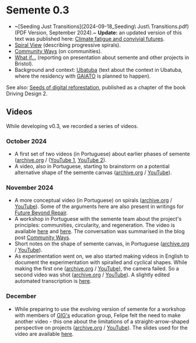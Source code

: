 # Semente 0.3

- ~[Seeding Just Transitions](2024-09-18_Seeding\ Just\ Transitions.pdf) (PDF Version, September 2024).~ **Update:** an updated version of this text was published here: [Climate fatigue and convivial futures](https://is.efeefe.me/stuff/fbr/climate-fatigue-convivial-futures).
- [Spiral View](https://semente.de/lab/spiral-view/) (describing progressive spirals).
- [Community Ways](https://semente.de/lab/community-ways/) (on communities).
- [What if...](https://semente.de/lab/what-if/) (reporting on presentation about semente and other projects in Bristol).
- Background and context: [Ubatuba](../karumbe/Ubatuba-2025.md) (text about the context in Ubatuba, where the residency with [GAIATO](../gaiato) is planned to happen).

See also: [Seeds of digital reforestation](https://is.efeefe.me/stuff/seeds-digital-reforestation), published as a chapter of the book Driving Design 2.

## Videos

While developing v0.3, we recorded a series of videos.

### October 2024

- A first set of two videos (in Portuguese) about earlier phases of semente ([archive.org](https://archive.org/details/2024-semente-02) / ([YouTube 1](https://www.youtube.com/watch?v=835XcMYHLgg&list=PLSHdLCc8rAquu46BlqJEdqhrHafv-kIHU&index=3), [YouTube 2](https://www.youtube.com/watch?v=XlBeTCCfTnc&list=PLSHdLCc8rAquu46BlqJEdqhrHafv-kIHU&index=4)).
- A video, also in Portuguese, starting to brainstorm on a potential alternative shape of the semente canvas ([archive.org](https://archive.org/details/semente-cycles) / [YouTube](https://www.youtube.com/watch?v=KMt-VVZk9-o)).

### November 2024

- A more conceptual video (in Portuguese) on spirals ([archive.org](https://archive.org/details/linhas-circulos-espirais) / [YouTube](https://www.youtube.com/watch?v=3FVgJoglx7g)). Some of the arguments here are also present in writings for [Future Beyond Repair](https://fbr.efeefe.me).
- A workshop in Portuguese with the semente team about the project's principles: communities, circularity, and regeneration. The video is available [here](https://archive.org/details/workshop-semente_11-24) and [here](https://www.youtube.com/watch?v=QZ5N1hMrrU4). The conversation was summarised in the blog post [Community Ways](https://semente.de/lab/community-ways).
- Short notes on the shape of semente canvas, in Portuguese ([archive.org](https://archive.org/details/2024-11-25-semente-tabuleiro) / [YouTube](https://www.youtube.com/watch?v=fMjzSjBr4-o)).
- As experimentation went on, we also started making videos in English to document the experimentation with spiralled and cyclical shapes. While making the first one ([archive.org](https://archive.org/details/semente_paper-prototyping) / [YouTube](https://www.youtube.com/watch?v=exaneu79dYc)), the camera failed. So a second video was shot ([archive.org](https://archive.org/details/semente-spiral-shaped-communities) / [YouTube](https://www.youtube.com/watch?v=cjYhaq-wibQ)). A slightly edited automated transcription is [here](spiral-shaped_video_transcription.txt). 

### December

- While preparing to use the evolving version of semente for a workshop with members of [GIG's](../gig) education group, Felipe felt the need to make another video - this one about the limitations of a straight-arrow-shaped perspective on projects ([archive.org](https://archive.org/details/semente-arrows-and-spirals) / [YouTube](https://www.youtube.com/watch?v=3Jit6GcCBqQ)). The slides used for the video are available [here](spirals-arrows.pdf).
